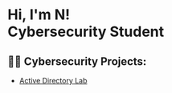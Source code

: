 <h1>Hi, I'm N! <br/>Cybersecurity Student</a> </h1>

<h2>👨‍💻 Cybersecurity Projects:</h2>

- [Active Directory Lab](https://github.com/NLPortfolio/ActiveDirectoryLab)



